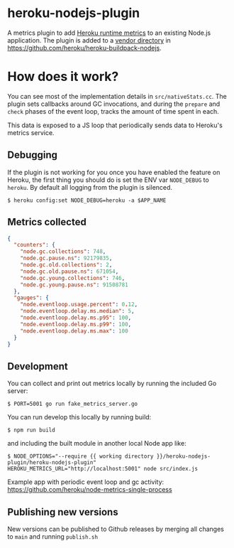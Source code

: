 # heroku-nodejs-plugin

A metrics plugin to add [Heroku runtime metrics](https://devcenter.heroku.com/articles/language-runtime-metrics)
to an existing Node.js application. The plugin is added to a [vendor directory](https://github.com/heroku/heroku-buildpack-nodejs/tree/main/plugin) in https://github.com/heroku/heroku-buildpack-nodejs.

# How does it work?

You can see most of the implementation details in `src/nativeStats.cc`. The plugin sets callbacks
around GC invocations, and during the `prepare` and `check` phases of the event loop, tracks the
amount of time spent in each.

This data is exposed to a JS loop that periodically sends data to Heroku's metrics service.

## Debugging

If the plugin is not working for you once you have enabled the feature on Heroku, the first thing
you should do is set the ENV var `NODE_DEBUG` to `heroku`. By default all logging from the plugin
is silenced.

```
$ heroku config:set NODE_DEBUG=heroku -a $APP_NAME
```

## Metrics collected

```json
{
  "counters": {
    "node.gc.collections": 748,
    "node.gc.pause.ns": 92179835,
    "node.gc.old.collections": 2,
    "node.gc.old.pause.ns": 671054,
    "node.gc.young.collections": 746,
    "node.gc.young.pause.ns": 91508781
  },
  "gauges": {
    "node.eventloop.usage.percent": 0.12,
    "node.eventloop.delay.ms.median": 5,
    "node.eventloop.delay.ms.p95": 100,
    "node.eventloop.delay.ms.p99": 100,
    "node.eventloop.delay.ms.max": 100
  }
}
```

## Development

You can collect and print out metrics locally by running the included Go server:

```
$ PORT=5001 go run fake_metrics_server.go
```

You can run develop this locally by running build:

```
$ npm run build
```

and including the built module in another local Node app like:

```
$ NODE_OPTIONS="--require {{ working directory }}/heroku-nodejs-plugin/heroku-nodejs-plugin" HEROKU_METRICS_URL="http://localhost:5001" node src/index.js
```

Example app with periodic event loop and gc activity: https://github.com/heroku/node-metrics-single-process

## Publishing new versions

New versions can be published to Github releases by merging all changes to `main` and running `publish.sh`
